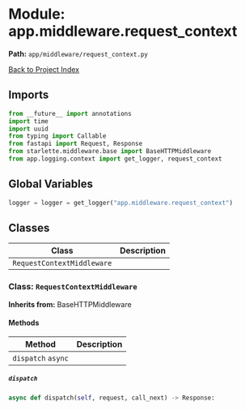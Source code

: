 # Module: app.middleware.request_context

**Path:** `app/middleware/request_context.py`

[Back to Project Index](../../../index.md)

## Imports
```python
from __future__ import annotations
import time
import uuid
from typing import Callable
from fastapi import Request, Response
from starlette.middleware.base import BaseHTTPMiddleware
from app.logging.context import get_logger, request_context
```

## Global Variables
```python
logger = logger = get_logger("app.middleware.request_context")
```

## Classes

| Class | Description |
| --- | --- |
| `RequestContextMiddleware` |  |

### Class: `RequestContextMiddleware`
**Inherits from:** BaseHTTPMiddleware

#### Methods

| Method | Description |
| --- | --- |
| `dispatch` `async` |  |

##### `dispatch`
```python
async def dispatch(self, request, call_next) -> Response:
```
